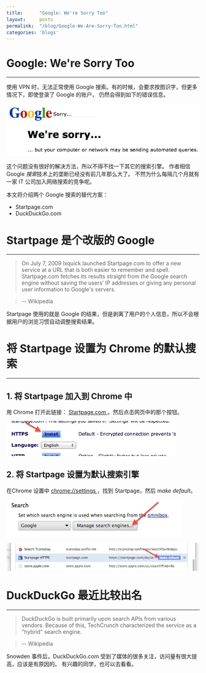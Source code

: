 ```yaml
---
title:      "Google: We're Sorry Too"
layout:     posts
permalink:  "/blog/Google-We-Are-Sorry-Too.html"
categories: 'blogs'
---
```


# Google: We're Sorry Too

---------------------------------

使用 VPN 时，无法正常使用 Google 搜索。有的时候，会要求按图识字，但更多情况下，即使登录了 Google 的账户，
仍然会得到如下的错误信息。

![We're Sorry](/assets/images/posts/we-are-sorry.jpg)

这个问题没有很好的解决方法，所以不得不找一下其它的搜索引擎。
作者相信 Google *搜索*技术上的垄断已经没有前几年那么大了。
不然为什么每隔几个月就有一家 IT 公司加入网络搜索的竞争呢。


本文将介绍两个 Google 搜索的替代方案：

  * Startpage.com
  * DuckDuckGo.com

# Startpage 是个改版的 Google 

----------

> On July 7, 2009 Ixquick launched Startpage.com to offer a new service at a URL that is both easier to remember and spell. Startpage.com fetches its results straight from the Google search engine without saving the users' IP addresses or giving any personal user information to Google's servers.

> -- Wikipedia

Startpage 使用的就是 Google 的结果，但是剥离了用户的个人信息，所以不会根据用户的浏览习惯自动调整搜索结果。

# 将 Startpage 设置为 Chrome 的默认搜索

----------

## 1. 将 Startpage 加入到 Chrome 中

用 Chrome 打开此链接： [<i class="icon-external-link"></i> Startpage.com ](
https://startpage.com/eng/download-startpage-plugin.html)。然后点击网页中的那个按钮。

![Add Startpage](/assets/images/posts/startpage-add.jpg)


## 2. 将 Startpage 设置为默认搜索引擎

在Chrome 设置中 [ chrome://settings ]( chrome://settings )，找到 Startpage，然后 *make default*。

![Manage search engine](/assets/images/posts/startpage-manage.jpg)

![Make Default](/assets/images/posts/startpage-default.jpg)



# DuckDuckGo 最近比较出名

--------

> DuckDuckGo is built primarily upon search APIs from various vendors. Because of this, TechCrunch characterized the service as a "hybrid" search engine.

> -- Wikipedia

Snowden 事件后，DuckDuckGo.com 受到了媒体的很多关注，访问量有很大提高，应该是有原因的。
有兴趣的同学，也可以去看看。
